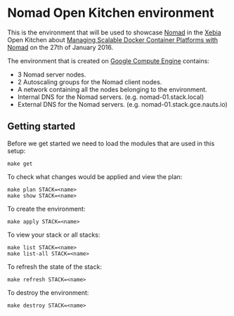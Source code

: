 # Nomad Open Kitchen environment
This is the environment that will be used to showcase [Nomad](https://www.nomadproject.io) in the [Xebia](https://www.xebia.com) Open Kitchen about [Managing Scalable Docker Container Platforms with Nomad](https://xebia.com/events/open-kitchen-managing-scalable-docker-container-platforms-with-nomad) on the 27th of January 2016.

The environment that is created on [Google Compute Engine](https://cloud.google.com/compute) contains:
* 3 Nomad server nodes.
* 2 Autoscaling groups for the Nomad client nodes.
* A network containing all the nodes belonging to the environment.
* Internal DNS for the Nomad servers. (e.g. nomad-01.stack.local)
* External DNS for the Nomad servers. (e.g. nomad-01.stack.gce.nauts.io)

## Getting started
Before we get started we need to load the modules that are used in this setup:
```
make get
```

To check what changes would be applied and view the plan:
```
make plan STACK=<name>
make show STACK=<name>
```

To create the environment:
```
make apply STACK=<name>
```

To view your stack or all stacks:
```
make list STACK=<name>
make list-all STACK=<name>
```

To refresh the state of the stack:
```
make refresh STACK=<name>
```

To destroy the environment:
```
make destroy STACK=<name>
```
